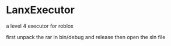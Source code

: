 # LanxExecutor
a level 4 executor for roblox

first unpack the rar in bin/debug and release then open the sln file 


